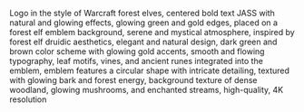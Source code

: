 Logo in the style of Warcraft forest elves, centered bold text JASS with natural and glowing effects, glowing green and
gold edges, placed on a forest elf emblem background, serene and mystical atmosphere, inspired by forest elf druidic
aesthetics, elegant and natural design, dark green and brown color scheme with glowing gold accents, smooth and flowing
typography, leaf motifs, vines, and ancient runes integrated into the emblem, emblem features a circular shape with
intricate detailing, textured with glowing bark and forest energy, background texture of dense woodland, glowing
mushrooms, and enchanted streams, high-quality, 4K resolution
